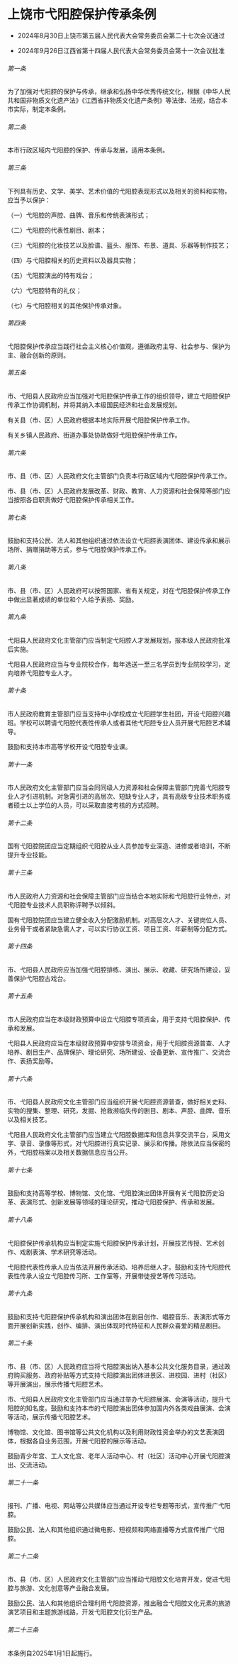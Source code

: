 # 上饶市弋阳腔保护传承条例

- 2024年8月30日上饶市第五届人民代表大会常务委员会第二十七次会议通过

- 2024年9月26日江西省第十四届人民代表大会常务委员会第十一次会议批准

<!-- INFO END -->

###### 第一条

为了加强对弋阳腔的保护与传承，继承和弘扬中华优秀传统文化，根据《中华人民共和国非物质文化遗产法》《江西省非物质文化遗产条例》等法律、法规，结合本市实际，制定本条例。

###### 第二条

本市行政区域内弋阳腔的保护、传承与发展，适用本条例。

###### 第三条

下列具有历史、文学、美学、艺术价值的弋阳腔表现形式以及相关的资料和实物，应当予以保护：

（一）弋阳腔的声腔、曲牌、音乐和传统表演形式；

（二）弋阳腔的代表性剧目、剧本；

（三）弋阳腔的化妆技艺以及脸谱、盔头、服饰、布景、道具、乐器等制作技艺；

（四）与弋阳腔相关的历史资料以及器具实物；

（五）弋阳腔演出的特有戏台；

（六）弋阳腔特有的礼仪；

（七）与弋阳腔相关的其他保护传承对象。

###### 第四条

弋阳腔保护传承应当践行社会主义核心价值观，遵循政府主导、社会参与、保护为主、融合创新的原则。

###### 第五条

市、弋阳县人民政府应当加强对弋阳腔保护传承工作的组织领导，建立弋阳腔保护传承工作协调机制，并将其纳入本级国民经济和社会发展规划。

有关县（市、区）人民政府根据本地实际开展弋阳腔保护传承工作。

有关乡镇人民政府、街道办事处协助做好弋阳腔保护传承工作。

###### 第六条

市、县（市、区）人民政府文化主管部门负责本行政区域内弋阳腔保护传承工作。

市、县（市、区）人民政府发展改革、财政、教育、人力资源和社会保障等部门应当按照各自职责做好弋阳腔保护传承相关工作。

###### 第七条

鼓励和支持公民、法人和其他组织通过依法设立弋阳腔表演团体、建设传承和展示场所、捐赠捐助等方式，参与弋阳腔保护传承工作。

###### 第八条

市、县（市、区）人民政府可以按照国家、省有关规定，对在弋阳腔保护传承工作中做出显著成绩的单位和个人给予表扬、奖励。

###### 第九条

弋阳县人民政府文化主管部门应当制定弋阳腔人才发展规划，报本级人民政府批准后实施。

弋阳县人民政府应当与专业院校合作，每年选送一至三名学员到专业院校学习，定向培养弋阳腔专业人才。

###### 第十条

市人民政府教育主管部门应当支持中小学校成立弋阳腔学生社团，开设弋阳腔兴趣班。学校可以聘请弋阳腔代表性传承人或者其他弋阳腔专业人员开展弋阳腔艺术辅导。

鼓励和支持本市高等学校开设弋阳腔专业课。

###### 第十一条

市人民政府文化主管部门应当会同同级人力资源和社会保障主管部门完善弋阳腔专业人才引进机制。对急需引进的高层次、短缺专业人才，具有高级专业技术职务或者硕士以上学位的人员，可以采取直接考核的方式招聘。

###### 第十二条

国有弋阳腔院团应当定期组织弋阳腔从业人员参加专业深造、进修或者培训，不断提升专业技能。

###### 第十三条

市人民政府人力资源和社会保障主管部门应当结合本地实际和弋阳腔行业特点，对弋阳腔专业技术人员职称评聘予以倾斜。

国有弋阳腔院团应当建立健全收入分配激励机制。对高层次人才、关键岗位人员、业务骨干或者紧缺急需人才，可以实行协议工资、项目工资、年薪制等分配方式。

###### 第十四条

市、弋阳县人民政府应当加强弋阳腔排练、演出、展示、收藏、研究场所建设，妥善保护弋阳腔古戏台。

###### 第十五条

市人民政府应当在本级财政预算中设立弋阳腔专项资金，用于支持弋阳腔保护、传承和发展。

弋阳县人民政府应当在本级财政预算中安排专项资金，用于弋阳腔资源普查、人才培养、剧目生产、品牌保护、理论研究、场所建设、设备更新、宣传推广、交流合作、表扬奖励等。

###### 第十六条

市、弋阳县人民政府文化主管部门应当组织开展弋阳腔资源普查，做好相关史料、实物的搜集、整理、研究，发掘、抢救濒临失传的剧目、剧本、声腔、曲牌、音乐以及相关技艺。

弋阳县人民政府文化主管部门应当建立弋阳腔数据库和信息共享交流平台，采用文字、录音、录像等形式，对弋阳腔进行真实记录、展示和传播。除依法应当保密的外，弋阳腔档案以及相关数据信息应当公开。

###### 第十七条

鼓励和支持高等学校、博物馆、文化馆、弋阳腔演出团体开展有关弋阳腔历史沿革、表演形式、创新发展等领域的理论研究，推动弋阳腔保护、传承和发展。

###### 第十八条

弋阳腔保护传承机构应当制定实施弋阳腔保护传承计划，开展技艺传授、艺术创作、戏剧表演、学术研究等活动。

弋阳腔代表性传承人应当依法开展传承活动、培养后继人才。鼓励和支持弋阳腔代表性传承人设立弋阳腔传习所、工作室等，开展带徒授艺等传习活动。

###### 第十九条

鼓励和支持弋阳腔保护传承机构和演出团体在剧目创作、唱腔音乐、表演形式等方面开展创新实践，创作、编排、演出体现时代特征和人民群众喜爱的精品剧目。

###### 第二十条

市、县（市、区）人民政府应当将弋阳腔演出纳入基本公共文化服务目录，通过政府购买服务、政府补贴等方式支持弋阳腔演出团体进景区、进校园、进村（社区）等开展演出，展示传播弋阳腔艺术。

市、弋阳县人民政府文化主管部门应当通过举办弋阳腔展演、会演等活动，提升弋阳腔的知名度。鼓励和支持本市的弋阳腔演出团体参加国内外各类戏曲展演、会演等活动，展示传播弋阳腔艺术。

博物馆、文化馆、图书馆等公共文化机构以及利用财政性资金举办的文艺表演团体，根据各自业务范围，开展弋阳腔的展示等活动。

鼓励青少年宫、工人文化宫、老年人活动中心、村（社区）活动中心开展弋阳腔演出、交流活动。

###### 第二十一条

报刊、广播、电视、网站等公共媒体应当通过开设专栏专题等形式，宣传推广弋阳腔。

鼓励公民、法人和其他组织通过微电影、短视频和网络直播等方式宣传推广弋阳腔。

###### 第二十二条

市、县（市、区）人民政府文化主管部门应当推动弋阳腔文化培育开发，促进弋阳腔与旅游、文化创意等产业融合发展。

鼓励公民、法人和其他组织合理利用弋阳腔资源，推出融合弋阳腔文化元素的旅游演艺项目和主题旅游线路，开发弋阳腔文化衍生产品。

###### 第二十三条

本条例自2025年1月1日起施行。
